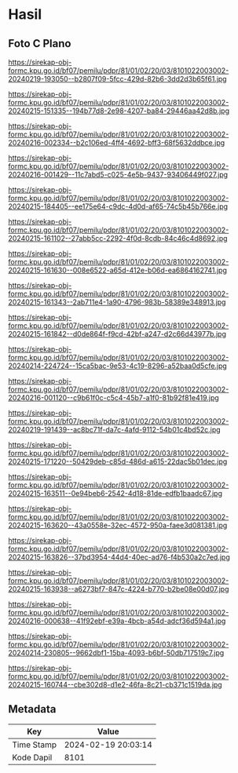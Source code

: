 # Hasil

## Foto C Plano

https://sirekap-obj-formc.kpu.go.id/bf07/pemilu/pdpr/81/01/02/20/03/8101022003002-20240219-193050--b2807f09-5fcc-429d-82b6-3dd2d3b65f61.jpg

https://sirekap-obj-formc.kpu.go.id/bf07/pemilu/pdpr/81/01/02/20/03/8101022003002-20240215-151335--194b77d8-2e98-4207-ba84-29446aa42d8b.jpg

https://sirekap-obj-formc.kpu.go.id/bf07/pemilu/pdpr/81/01/02/20/03/8101022003002-20240216-002334--b2c106ed-4ff4-4692-bff3-68f5632ddbce.jpg

https://sirekap-obj-formc.kpu.go.id/bf07/pemilu/pdpr/81/01/02/20/03/8101022003002-20240216-001429--11c7abd5-c025-4e5b-9437-93406449f027.jpg

https://sirekap-obj-formc.kpu.go.id/bf07/pemilu/pdpr/81/01/02/20/03/8101022003002-20240215-184405--ee175e64-c9dc-4d0d-af65-74c5b45b766e.jpg

https://sirekap-obj-formc.kpu.go.id/bf07/pemilu/pdpr/81/01/02/20/03/8101022003002-20240215-161102--27abb5cc-2292-4f0d-8cdb-84c46c4d8692.jpg

https://sirekap-obj-formc.kpu.go.id/bf07/pemilu/pdpr/81/01/02/20/03/8101022003002-20240215-161630--008e6522-a65d-412e-b06d-ea6864162741.jpg

https://sirekap-obj-formc.kpu.go.id/bf07/pemilu/pdpr/81/01/02/20/03/8101022003002-20240215-161343--2ab711e4-1a90-4796-983b-58389e348913.jpg

https://sirekap-obj-formc.kpu.go.id/bf07/pemilu/pdpr/81/01/02/20/03/8101022003002-20240215-161842--d0de864f-f9cd-42bf-a247-d2c66d43977b.jpg

https://sirekap-obj-formc.kpu.go.id/bf07/pemilu/pdpr/81/01/02/20/03/8101022003002-20240214-224724--15ca5bac-9e53-4c19-8296-a52baa0d5cfe.jpg

https://sirekap-obj-formc.kpu.go.id/bf07/pemilu/pdpr/81/01/02/20/03/8101022003002-20240216-001120--c9b61f0c-c5c4-45b7-a1f0-81b92f81e419.jpg

https://sirekap-obj-formc.kpu.go.id/bf07/pemilu/pdpr/81/01/02/20/03/8101022003002-20240219-191439--ac8bc71f-da7c-4afd-9112-54b01c4bd52c.jpg

https://sirekap-obj-formc.kpu.go.id/bf07/pemilu/pdpr/81/01/02/20/03/8101022003002-20240215-171220--50429deb-c85d-486d-a615-22dac5b01dec.jpg

https://sirekap-obj-formc.kpu.go.id/bf07/pemilu/pdpr/81/01/02/20/03/8101022003002-20240215-163511--0e94beb6-2542-4d18-81de-edfb1baadc67.jpg

https://sirekap-obj-formc.kpu.go.id/bf07/pemilu/pdpr/81/01/02/20/03/8101022003002-20240215-163620--43a0558e-32ec-4572-950a-faee3d081381.jpg

https://sirekap-obj-formc.kpu.go.id/bf07/pemilu/pdpr/81/01/02/20/03/8101022003002-20240215-163826--37bd3954-44d4-40ec-ad76-f4b530a2c7ed.jpg

https://sirekap-obj-formc.kpu.go.id/bf07/pemilu/pdpr/81/01/02/20/03/8101022003002-20240215-163938--a6273bf7-847c-4224-b770-b2be08e00d07.jpg

https://sirekap-obj-formc.kpu.go.id/bf07/pemilu/pdpr/81/01/02/20/03/8101022003002-20240216-000638--41f92ebf-e39a-4bcb-a54d-adcf36d594a1.jpg

https://sirekap-obj-formc.kpu.go.id/bf07/pemilu/pdpr/81/01/02/20/03/8101022003002-20240214-230805--9662dbf1-15ba-4093-b6bf-50db717519c7.jpg

https://sirekap-obj-formc.kpu.go.id/bf07/pemilu/pdpr/81/01/02/20/03/8101022003002-20240215-160744--cbe302d8-d1e2-46fa-8c21-cb371c1519da.jpg


## Metadata

| Key        | Value               |
| ---------- | ------------------- |
| Time Stamp | 2024-02-19 20:03:14 |
| Kode Dapil | 8101                |



